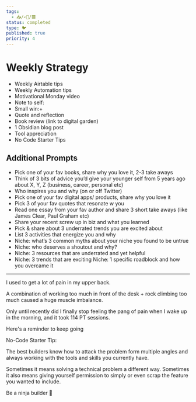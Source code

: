 ```yaml
---
tags:
  - 📥️/✍🏻/🟥
status: completed
type: 🐦
published: true
priority: 4
---
```


# Weekly Strategy


- Weekly Airtable tips
- Weekly Automation tips
- Motivational Monday video
- Note to self:
- Small win:+
- Quote and reflection
- Book review (link to digital garden)
- 1 Obsidian blog post
- Tool appreciation
- No Code Starter Tips

## Additional Prompts
- Pick one of your fav books, share why you love it, 2-3 take aways          
- Think of 3 bits of advice you’d give your younger self from 5 years ago about X, Y, Z (business, career, personal etc)
- Who inspires you and why (on or off Twitter)                            
- Pick one of your fav digital apps/ products, share why you love it        
- Pick 3 of your fav quotes that resonate w you                              
- Read one essay from your fav author and share 3 short take aways (like James Clear, Paul Graham etc)
- Share your recent screw up in biz and what you learned                     
- Pick & share about 3 underrated trends you are excited about              
- List 3 activities that energize you and why                             
- Niche: what’s 3 common myths about your niche you found to be untrue
- Niche: who deserves a shoutout and why?                                  
- Niche: 3 resources that are underrated and yet helpful                    
- Niche: 3 trends that are exciting                                          Niche: 1 specific roadblock and how you overcame it                       

---

I used to get a lot of pain in my upper back.

A combination of working too much in front of the desk + rock climbing too much caused a huge muscle imbalance.

Only until recently did I finally stop feeling the pang of pain when I wake up in the morning, and it took 114 PT sessions. 

Here's a reminder to keep going



No-Code Starter Tip: 

The best builders know how to attack the problem form multiple angles and always working with the tools and skills you currently have. 

Sometimes it means solving a technical problem a different way. Sometimes it also means giving yourself permission to simply or even scrap the feature you wanted to include. 

Be a ninja builder 🥷


